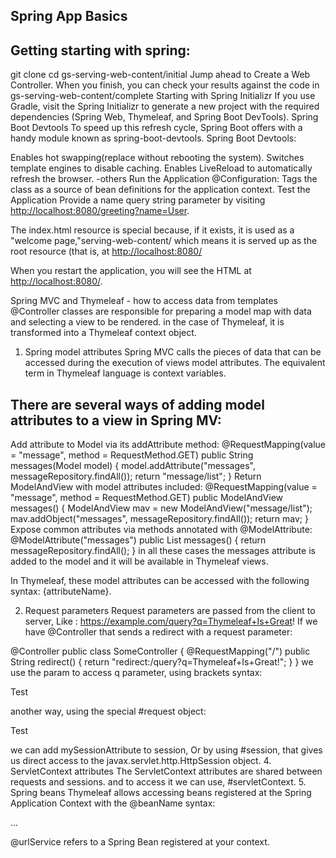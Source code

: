## Spring App Basics

## Getting starting with spring:
git clone
cd gs-serving-web-content/initial
Jump ahead to Create a Web Controller.
When you finish, you can check your results against the code in gs-serving-web-content/complete
Starting with Spring Initializr
If you use Gradle, visit the Spring Initializr to generate a new project with the required dependencies (Spring Web, Thymeleaf, and Spring Boot DevTools).
Spring Boot Devtools
To speed up this refresh cycle, Spring Boot offers with a handy module known as spring-boot-devtools. Spring Boot Devtools:

Enables hot swapping(replace without rebooting the system).
Switches template engines to disable caching.
Enables LiveReload to automatically refresh the browser. -others
Run the Application
@Configuration: Tags the class as a source of bean definitions for the application context.
Test the Application
Provide a name query string parameter by visiting <http://localhost:8080/greeting?name=User>.

The index.html resource is special because, if it exists, it is used as a "welcome page,"serving-web-content/ which means it is served up as the root resource (that is, at <http://localhost:8080/>

When you restart the application, you will see the HTML at <http://localhost:8080/>.

Spring MVC and Thymeleaf - how to access data from templates
@Controller classes are responsible for preparing a model map with data and selecting a view to be rendered.
in the case of Thymeleaf, it is transformed into a Thymeleaf context object.

1. Spring model attributes
Spring MVC calls the pieces of data that can be accessed during the execution of views model attributes. The equivalent term in Thymeleaf language is context variables.

## There are several ways of adding model attributes to a view in Spring MV:

Add attribute to Model via its addAttribute method:
@RequestMapping(value = "message", method = RequestMethod.GET)
        public String messages(Model model) {
            model.addAttribute("messages", messageRepository.findAll());
            return "message/list";
        }
Return ModelAndView with model attributes included:
 @RequestMapping(value = "message", method = RequestMethod.GET)
        public ModelAndView messages() {
            ModelAndView mav = new ModelAndView("message/list");
            mav.addObject("messages", messageRepository.findAll());
            return mav;
        }
Expose common attributes via methods annotated with @ModelAttribute:
 @ModelAttribute("messages")
        public List<Message> messages() {
            return messageRepository.findAll();
        }
in all these cases the messages attribute is added to the model and it will be available in Thymeleaf views.

In Thymeleaf, these model attributes can be accessed with the following syntax: {attributeName}.

2. Request parameters
Request parameters are passed from the client to server, Like : <https://example.com/query?q=Thymeleaf+Is+Great>!
If we have @Controller that sends a redirect with a request parameter:

@Controller
        public class SomeController {
            @RequestMapping("/")
            public String redirect() {
                return "redirect:/query?q=Thymeleaf+Is+Great!";
            }
        }
we use the param to access q parameter, using brackets syntax: <p th:text="${param.q[0] + ' ' + param.q[1]}" th:unless="${param.q == null}">Test</p>

another way, using the special #request object: <p th:text="${#request.getParameter('q')}" th:unless="${#request.getParameter('q') == null}">Test</p>

we can add mySessionAttribute to session, Or by using #session, that gives us direct access to the javax.servlet.http.HttpSession object.
4. ServletContext attributes
The ServletContext attributes are shared between requests and sessions.
and to access it we can use, #servletContext.
5. Spring beans
Thymeleaf allows accessing beans registered at the Spring Application Context with the @beanName syntax: <div th:text="${@urlService.getApplicationUrl()}">...</div>

@urlService refers to a Spring Bean registered at your context.
